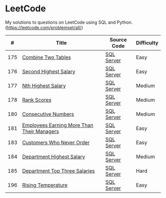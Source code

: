 # LeetCode
My solutions to questions on LeetCode using SQL and Python.
(https://leetcode.com/problemset/all/)


| # | Title | Source Code | Difficulty |
|---| ----- | -------- | ---------- |
|175|[Combine Two Tables](https://leetcode.com/problems/combine-two-tables/)| [SQL Server](https://github.com/lingjiangj/LeetCode/blob/master/SQL/175.%20Combining%20Two%20Tables.sql)|Easy|
|176|[Second Highest Salary](https://leetcode.com/problems/second-highest-salary/)| [SQL Server](https://github.com/lingjiangj/LeetCode/blob/master/SQL/176.%20Second%20Highest%20Salary.sql)|Easy|
|177|[Nth Highest Salary](https://leetcode.com/problems/nth-highest-salary/)| [SQL Server](https://github.com/lingjiangj/LeetCode/blob/master/SQL/177.%20Nth%20Highest%20Salary.sql)|Medium|
|178|[Rank Scores](https://leetcode.com/problems/rank-scores/)| [SQL Server](https://github.com/lingjiangj/LeetCode/blob/master/SQL/178.%20Rank%20Scores.sql)|Medium|
|180|[Consecutive Numbers](https://leetcode.com/problems/consecutive-numbers/)| [SQL Server](https://github.com/lingjiangj/LeetCode/blob/master/SQL/180.%20Consecutive%20Numbers.sql)|Medium|
|181|[Employees Earning More Than Their Managers](https://leetcode.com/problems/employees-earning-more-than-their-managers/)| [SQL Server](https://github.com/lingjiangj/LeetCode/blob/master/SQL/181.%20Employees%20Earning%20More%20Than%20Their%20Managers.sql)|Easy|
|183|[Customers Who Never Order](https://leetcode.com/problems/customers-who-never-order/)|[SQL Server](https://github.com/lingjiangj/LeetCode/blob/master/SQL/183.%20Customers%20Who%20Never%20Order.sql)|Easy|
|184|[Department Highest Salary](https://leetcode.com/problems/department-highest-salary/)|[SQL Server](https://github.com/lingjiangj/LeetCode/blob/master/SQL/184.%20Department%20Highest%20Salary.sql)|Medium|
|185|[Department Top Three Salaries](https://leetcode.com/problems/department-top-three-salaries/)|[SQL Server](https://github.com/lingjiangj/LeetCode/blob/master/SQL/185.%20Department%20Top%20Three%20Salaries.sql)|Hard|
|196|[Rising Temperature](https://leetcode.com/problems/rising-temperature/)|[SQL Server](https://github.com/lingjiangj/LeetCode/blob/master/SQL/197.%20Rising%20Temperature.sql)|Easy|


